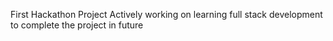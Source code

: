 First Hackathon Project 
Actively working on learning full stack development to complete the project in future 
